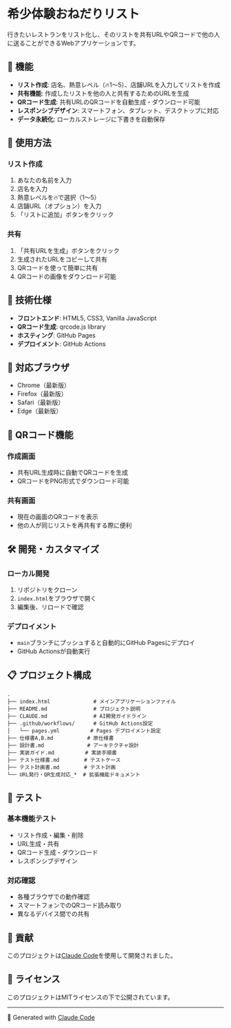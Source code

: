 # 希少体験おねだりリスト

行きたいレストランをリスト化し、そのリストを共有URLやQRコードで他の人に送ることができるWebアプリケーションです。

## 🌟 機能

- **リスト作成**: 店名、熱意レベル（🔥1〜5）、店舗URLを入力してリストを作成
- **共有機能**: 作成したリストを他の人と共有するためのURLを生成
- **QRコード生成**: 共有URLのQRコードを自動生成・ダウンロード可能
- **レスポンシブデザイン**: スマートフォン、タブレット、デスクトップに対応
- **データ永続化**: ローカルストレージに下書きを自動保存

## 🚀 使用方法

### リスト作成
1. あなたの名前を入力
2. 店名を入力
3. 熱意レベルを🔥で選択（1〜5）
4. 店舗URL（オプション）を入力
5. 「リストに追加」ボタンをクリック

### 共有
1. 「共有URLを生成」ボタンをクリック
2. 生成されたURLをコピーして共有
3. QRコードを使って簡単に共有
4. QRコードの画像をダウンロード可能

## 🔧 技術仕様

- **フロントエンド**: HTML5, CSS3, Vanilla JavaScript
- **QRコード生成**: qrcode.js library
- **ホスティング**: GitHub Pages
- **デプロイメント**: GitHub Actions

## 📱 対応ブラウザ

- Chrome（最新版）
- Firefox（最新版）
- Safari（最新版）
- Edge（最新版）

## 🎯 QRコード機能

### 作成画面
- 共有URL生成時に自動でQRコードを生成
- QRコードをPNG形式でダウンロード可能

### 共有画面
- 現在の画面のQRコードを表示
- 他の人が同じリストを再共有する際に便利

## 🛠️ 開発・カスタマイズ

### ローカル開発
1. リポジトリをクローン
2. `index.html`をブラウザで開く
3. 編集後、リロードで確認

### デプロイメント
- `main`ブランチにプッシュすると自動的にGitHub Pagesにデプロイ
- GitHub Actionsが自動実行

## 📋 プロジェクト構成

```
.
├── index.html              # メインアプリケーションファイル
├── README.md               # プロジェクト説明
├── CLAUDE.md               # AI開発ガイドライン
├── .github/workflows/      # GitHub Actions設定
│   └── pages.yml          # Pages デプロイメント設定
├── 仕様書A,B.md           # 原仕様書
├── 設計書.md              # アーキテクチャ設計
├── 実装ガイド.md          # 実装手順書
├── テスト仕様書.md        # テストケース
├── テスト計画書.md        # テスト計画
└── URL発行・QR生成対応_*  # 拡張機能ドキュメント
```

## 🧪 テスト

### 基本機能テスト
- リスト作成・編集・削除
- URL生成・共有
- QRコード生成・ダウンロード
- レスポンシブデザイン

### 対応確認
- 各種ブラウザでの動作確認
- スマートフォンでのQRコード読み取り
- 異なるデバイス間での共有

## 🤝 貢献

このプロジェクトは[Claude Code](https://claude.ai/code)を使用して開発されました。

## 📄 ライセンス

このプロジェクトはMITライセンスの下で公開されています。

---

🤖 Generated with [Claude Code](https://claude.ai/code)